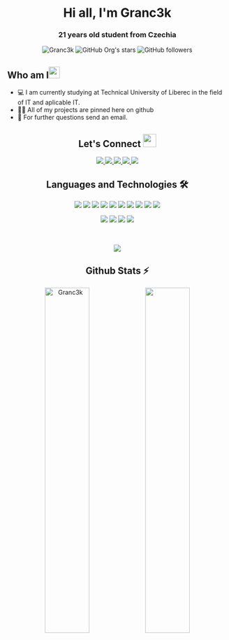 <h1 align="center">Hi all, I'm Granc3k</h1>

<h3 align="center">21 years old student from Czechia</h3>

<div align="center">
      <img src="https://komarev.com/ghpvc/?username=Granc3k&label=Profile%20views&color=0e75b6&style=flat" alt="Granc3k" />
      <img alt="GitHub Org's stars" src="https://img.shields.io/github/stars/Granc3k?style=social"> 
      <img alt="GitHub followers" src="https://img.shields.io/github/followers/Granc3k?style=social">
</div>

<h2 align="left">Who am I<img src="https://media.giphy.com/media/pDh3IDoUswmZrqdRip/giphy.gif" height="27px" width="25px"></h2>

- 💻 I am currently studying at Technical University of Liberec in the field of IT and aplicable IT.
- 👨‍💻 All of my projects are pinned here on github
- 📄 For further questions send an email.

<h2 align="center"> Let's Connect <img src="https://media.giphy.com/media/jOz35yxbuhvVQDKrce/giphy.gif" height="30px" width="30px"></h2>

<div align="center">
      <a href="https://github.com/Granc3k/">
        <img src="https://img.shields.io/badge/GitHub-100000?style=for-the-badge&logo=github&logoColor=white">
      </a>
      <a href="mailto:mart.simon17@gmail.com">
        <img src="https://img.shields.io/badge/Gmail-D14836?style=for-the-badge&logo=gmail&logoColor=white">
      </a>
      <a href="https://www.instagram.com/martas_simon/">
        <img src="https://img.shields.io/badge/Instagram-E4405F?style=for-the-badge&logo=instagram&logoColor=white">
      </a>
      <a href="https://www.twitch.tv/cpt_granc3k">
        <img src="https://img.shields.io/badge/Twitch-4b1a95?style=for-the-badge&logo=twitch&logoColor=white">
      </a>
      <img src="https://img.shields.io/badge/Discord-2b2d31?style=for-the-badge&logo=discord">
</div>

<h2 align="center">Languages and Technologies 🛠</h2>
<div align="center">
  <p>
  <img src="https://img.shields.io/badge/-Python-7c7b79?style=for-the-badge&logo=Python"/>
  <img src="https://img.shields.io/badge/-HTML5-7c7b79?style=for-the-badge&logo=html5"/>
  <img src="https://img.shields.io/badge/-CSS3-7c7b79?style=for-the-badge&logo=CSS3"/>
  <img src="https://img.shields.io/badge/-JavaScript-7c7b79?style=for-the-badge&logo=JavaScript"/>
  <img src="https://img.shields.io/badge/-Java-7c7b79?style=for-the-badge&logo=openjdk"/>
  <img src="https://img.shields.io/badge/-sql-7c7b79?style=for-the-badge&logo=mysql&logoColor=white"/>
  <img src="https://img.shields.io/badge/-C-7c7b79?style=for-the-badge&logo=C"/>
  <img src="https://img.shields.io/badge/-C%2B%2B-7c7b79?style=for-the-badge&logo=C%2B%2B"/>
  <img src="https://img.shields.io/badge/-C%20Sharp-7c7b79?style=for-the-badge&logo=C%20Sharp"/>
  <img src="https://img.shields.io/badge/-matlab-7c7b79?style=for-the-badge&logo=Matlab"/>
  </div>
  <div align="center">
  <img src="https://img.shields.io/badge/-Visual%20Studio%20Code-23A9F2?style=for-the-badge&logo=Visual%20Studio%20Code&logoColor=white"/>
  <img src="https://img.shields.io/badge/-git-f7f7f7?style=for-the-badge&logo=git&logoColor=ef4f32"/>
  <img src="https://img.shields.io/badge/-bash-f7f7f7?style=for-the-badge&logo=gnu%20bash&logoColor=black"/>
  <img src="https://img.shields.io/badge/-linux-f7f7f7?style=for-the-badge&logo=linux&logoColor=black"/>
  </div>
</p>
<br>
<br>
<div align="center">
  <img align="center" src="https://github-readme-stats.vercel.app/api/top-langs/?username=Granc3k&theme=dark&layout=compact&langs_count=20&hide_title=true"/>
</div>

<!-- Github Stats Section -->
<h2 align="center">Github Stats ⚡</h2>
<p align=center>
  <div align=center>
      <img align="center" width="45%" src="https://github-readme-streak-stats.herokuapp.com/?user=Granc3k&theme=react&border=61dafb&hide_border=true" alt="Granc3k" />
      <img align="center" width="45%" src="https://github-readme-stats.vercel.app/api?username=Granc3k&show_icons=true&theme=react&border_color=61dafb&hide_border=true" />
  </div>
</p>
